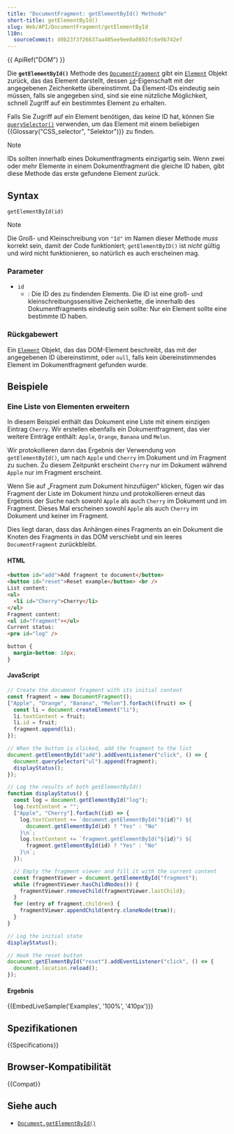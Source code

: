 ```yaml
---
title: "DocumentFragment: getElementById() Methode"
short-title: getElementById()
slug: Web/API/DocumentFragment/getElementById
l10n:
  sourceCommit: d0b23f3f26637aa405ee9ee0a0892fc6e9b742ef
---
```


{{ ApiRef("DOM") }}

Die **`getElementById()`** Methode des [`DocumentFragment`](/de/docs/Web/API/DocumentFragment) gibt ein [`Element`](/de/docs/Web/API/Element) Objekt zurück, das das Element darstellt, dessen [`id`](/de/docs/Web/API/Element/id)-Eigenschaft mit der angegebenen Zeichenkette übereinstimmt. Da Element-IDs eindeutig sein müssen, falls sie angegeben sind, sind sie eine nützliche Möglichkeit, schnell Zugriff auf ein bestimmtes Element zu erhalten.

Falls Sie Zugriff auf ein Element benötigen, das keine ID hat, können Sie [`querySelector()`](/de/docs/Web/API/Document/querySelector) verwenden, um das Element mit einem beliebigen {{Glossary("CSS_selector", "Selektor")}} zu finden.

> [!NOTE]
> IDs sollten innerhalb eines Dokumentfragments einzigartig sein. Wenn zwei oder mehr Elemente in einem Dokumentfragment die gleiche ID haben, gibt diese Methode das erste gefundene Element zurück.

## Syntax

```js-nolint
getElementById(id)
```

> [!NOTE]
> Die Groß- und Kleinschreibung von `"Id"` im Namen dieser Methode _muss_ korrekt sein, damit der Code funktioniert; `getElementByID()` ist _nicht_ gültig und wird nicht funktionieren, so natürlich es auch erscheinen mag.

### Parameter

- `id`
  - : Die ID des zu findenden Elements. Die ID ist eine groß- und kleinschreibungssensitive Zeichenkette, die innerhalb des Dokumentfragments eindeutig sein sollte: Nur ein Element sollte eine bestimmte ID haben.

### Rückgabewert

Ein [`Element`](/de/docs/Web/API/Element) Objekt, das das DOM-Element beschreibt, das mit der angegebenen ID übereinstimmt, oder `null`, falls kein übereinstimmendes Element im Dokumentfragment gefunden wurde.

## Beispiele

### Eine Liste von Elementen erweitern

In diesem Beispiel enthält das Dokument eine Liste mit einem einzigen Eintrag `Cherry`. Wir erstellen ebenfalls ein Dokumentfragment, das vier weitere Einträge enthält: `Apple`, `Orange`, `Banana` und `Melon`.

Wir protokollieren dann das Ergebnis der Verwendung von `getElementById()`, um nach `Apple` und `Cherry` im Dokument und im Fragment zu suchen. Zu diesem Zeitpunkt erscheint `Cherry` nur im Dokument während `Apple` nur im Fragment erscheint.

Wenn Sie auf „Fragment zum Dokument hinzufügen“ klicken, fügen wir das Fragment der Liste im Dokument hinzu und protokollieren erneut das Ergebnis der Suche nach sowohl `Apple` als auch `Cherry` im Dokument und im Fragment. Dieses Mal erscheinen sowohl `Apple` als auch `Cherry` im Dokument und keiner im Fragment.

Dies liegt daran, dass das Anhängen eines Fragments an ein Dokument die Knoten des Fragments in das DOM verschiebt und ein leeres `DocumentFragment` zurückbleibt.

#### HTML

```html
<button id="add">Add fragment to document</button>
<button id="reset">Reset example</button> <br />
List content:
<ul>
  <li id="Cherry">Cherry</li>
</ul>
Fragment content:
<ul id="fragment"></ul>
Current status:
<pre id="log" />
```

```css hidden
button {
  margin-bottom: 10px;
}
```

#### JavaScript

```js
// Create the document fragment with its initial content
const fragment = new DocumentFragment();
["Apple", "Orange", "Banana", "Melon"].forEach((fruit) => {
  const li = document.createElement("li");
  li.textContent = fruit;
  li.id = fruit;
  fragment.append(li);
});

// When the button is clicked, add the fragment to the list
document.getElementById("add").addEventListener("click", () => {
  document.querySelector("ul").append(fragment);
  displayStatus();
});

// Log the results of both getElementById()
function displayStatus() {
  const log = document.getElementById("log");
  log.textContent = "";
  ["Apple", "Cherry"].forEach((id) => {
    log.textContent += `document.getElementById("${id}") ${
      document.getElementById(id) ? "Yes" : "No"
    }\n`;
    log.textContent += `fragment.getElementById("${id}") ${
      fragment.getElementById(id) ? "Yes" : "No"
    }\n`;
  });

  // Empty the fragment viewer and fill it with the current content
  const fragmentViewer = document.getElementById("fragment");
  while (fragmentViewer.hasChildNodes()) {
    fragmentViewer.removeChild(fragmentViewer.lastChild);
  }
  for (entry of fragment.children) {
    fragmentViewer.appendChild(entry.cloneNode(true));
  }
}

// Log the initial state
displayStatus();

// Hook the reset button
document.getElementById("reset").addEventListener("click", () => {
  document.location.reload();
});
```

#### Ergebnis

{{EmbedLiveSample('Examples', '100%', '410px')}}

## Spezifikationen

{{Specifications}}

## Browser-Kompatibilität

{{Compat}}

## Siehe auch

- [`Document.getElementById()`](/de/docs/Web/API/Document/getElementById)
